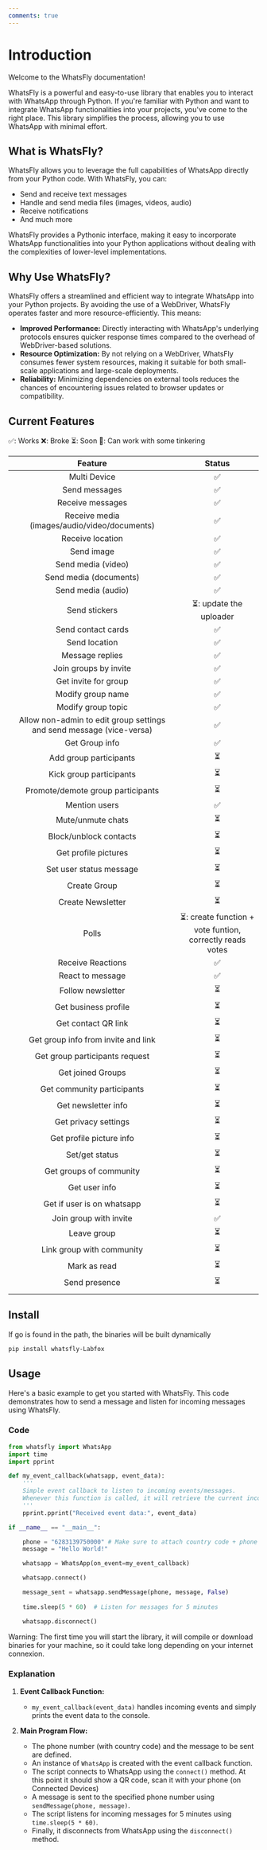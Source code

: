 ```yaml
---
comments: true
---
```


# Introduction

Welcome to the WhatsFly documentation!

WhatsFly is a powerful and easy-to-use library that enables you to interact with WhatsApp through Python. If you're familiar with Python and want to integrate WhatsApp functionalities into your projects, you've come to the right place. This library simplifies the process, allowing you to use WhatsApp with minimal effort.

## What is WhatsFly?

WhatsFly allows you to leverage the full capabilities of WhatsApp directly from your Python code. With WhatsFly, you can:

- Send and receive text messages
- Handle and send media files (images, videos, audio)
- Receive notifications
- And much more

WhatsFly provides a Pythonic interface, making it easy to incorporate WhatsApp functionalities into your Python applications without dealing with the complexities of lower-level implementations.

## Why Use WhatsFly?

WhatsFly offers a streamlined and efficient way to integrate WhatsApp into your Python projects. By avoiding the use of a WebDriver, WhatsFly operates faster and more resource-efficiently. This means:

- **Improved Performance:** Directly interacting with WhatsApp's underlying protocols ensures quicker response times compared to the overhead of WebDriver-based solutions.
- **Resource Optimization:** By not relying on a WebDriver, WhatsFly consumes fewer system resources, making it suitable for both small-scale applications and large-scale deployments.
- **Reliability:** Minimizing dependencies on external tools reduces the chances of encountering issues related to browser updates or compatibility.

## Current Features

✅: Works
❌: Broke
⏳: Soon
🔧: Can work with some tinkering

|                               Feature                                |                          Status                          |
|:--------------------------------------------------------------------:|:--------------------------------------------------------:|
|                             Multi Device                             |                            ✅                             |
|                            Send messages                             |                            ✅                             |
|                           Receive messages                           |                            ✅                             |
|             Receive media (images/audio/video/documents)             |                            ✅                             |
|                           Receive location                           |                            ✅                             |
|                              Send image                              |                            ✅                             |
|                          Send media (video)                          |                            ✅                             |
|                        Send media (documents)                        |                            ✅                             |
|                          Send media (audio)                          |                            ✅                             |
|                            Send stickers                             |                  ⏳: update the uploader                  |
|                          Send contact cards                          |                            ✅                             |
|                            Send location                             |                            ✅                             |
|                           Message replies                            |                            ✅                             |
|                        Join groups by invite                         |                            ✅                             |
|                         Get invite for group                         |                            ✅                             |
|                          Modify group name                           |                            ✅                             |
|                          Modify group topic                          |                            ✅                             |
| Allow non-admin to edit group settings and send message (vice-versa) |                            ✅                             |
|                            Get Group info                            |                            ✅                             |
|                        Add group participants                        |                            ⏳                             |
|                       Kick group participants                        |                            ⏳                             |
|                  Promote/demote group participants                   |                            ⏳                             |
|                            Mention users                             |                            ✅                             |
|                          Mute/unmute chats                           |                            ⏳                             |
|                        Block/unblock contacts                        |                            ⏳                             |
|                         Get profile pictures                         |                            ⏳                             |
|                       Set user status message                        |                            ⏳                             |
|                             Create Group                             |                            ⏳                             |
|                          Create Newsletter                           |                            ⏳                             |
|                                Polls                                 | ⏳: create function + vote funtion, correctly reads votes |
|                          Receive Reactions                           |                            ✅                             |
|                           React to message                           |                            ✅                             |
|                          Follow newsletter                           |                            ⏳                             |
|                         Get business profile                         |                            ⏳                             |
|                         Get contact QR link                          |                            ⏳                             |
|                 Get group info from invite and link                  |                            ⏳                             |
|                    Get group participants request                    |                            ⏳                             |
|                          Get joined Groups                           |                            ⏳                             |
|                      Get community participants                      |                            ⏳                             |
|                         Get newsletter info                          |                            ⏳                             |
|                         Get privacy settings                         |                            ⏳                             |
|                       Get profile picture info                       |                            ⏳                             |
|                            Set/get status                            |                            ⏳                             |
|                       Get groups of community                        |                            ⏳                             |
|                            Get user info                             |                            ⏳                             |
|                      Get if user is on whatsapp                      |                            ⏳                             |
|                        Join group with invite                        |                            ✅                             |
|                             Leave group                              |                            ⏳                             |
|                      Link group with community                       |                            ⏳                             |
|                             Mark as read                             |                            ⏳                             |
|                            Send presence                             |                            ⏳                             |
|                                                                      |                                                          |


## Install
If go is found in the path, the binaries will be built dynamically
```bash
pip install whatsfly-Labfox
```

## Usage

Here's a basic example to get you started with WhatsFly. This code demonstrates how to send a message and listen for incoming messages using WhatsFly.

### Code

```python
from whatsfly import WhatsApp
import time
import pprint

def my_event_callback(whatsapp, event_data):
    ''' 
    Simple event callback to listen to incoming events/messages. 
    Whenever this function is called, it will retrieve the current incoming event or messages.
    '''
    pprint.pprint("Received event data:", event_data)

if __name__ == "__main__":

    phone = "6283139750000" # Make sure to attach country code + phone number
    message = "Hello World!"

    whatsapp = WhatsApp(on_event=my_event_callback)

    whatsapp.connect()

    message_sent = whatsapp.sendMessage(phone, message, False)
    
    time.sleep(5 * 60)  # Listen for messages for 5 minutes

    whatsapp.disconnect()
```

Warning: The first time you will start the library, it will compile or download binaries for your machine, so it could take long depending on your internet connexion.

### Explanation

1. **Event Callback Function:**
   - `my_event_callback(event_data)` handles incoming events and simply prints the event data to the console.

2. **Main Program Flow:**
   - The phone number (with country code) and the message to be sent are defined.
   - An instance of `WhatsApp` is created with the event callback function.
   - The script connects to WhatsApp using the `connect()` method. At this point it should show a QR code, scan it with your phone (on Connected Devices)
   - A message is sent to the specified phone number using `sendMessage(phone, message)`.
   - The script listens for incoming messages for 5 minutes using `time.sleep(5 * 60)`.
   - Finally, it disconnects from WhatsApp using the `disconnect()` method.

